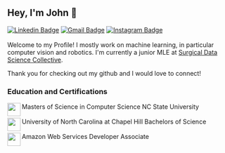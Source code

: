 ## Hey, I'm John 👋
[![Linkedin Badge](https://img.shields.io/badge/-johnshizhu-blue?style=flat&logo=Linkedin&logoColor=white&link=https://www.linkedin.com/in/johnshizhu/)](https://www.linkedin.com/in/johnshizhu/)
[![Gmail Badge](https://img.shields.io/badge/-johnshizhu-c14438?style=flat&logo=Gmail&logoColor=white&link=mailto:johnshizhu@gmail.com)](mailto:johnshizhu@gmail.com)
[![Instagram Badge](https://img.shields.io/badge/-@johnszhu2-purple?style=flat&logo=instagram&logoColor=white&link=https://instagram.com/johnzhu2/)](https://instagram.com/johnzhu2)
<br><br>
Welcome to my Profile! I mostly work on machine learning, in particular computer vision and robotics. I'm currently a junior MLE at [Surgical Data Science Collective](https://www.surgicalvideo.io/).

Thank you for checking out my github and I would love to connect!



### Education and Certifications
<img align="left" src="https://upload.wikimedia.org/wikipedia/commons/e/e1/North_Carolina_State_University_Athletic_logo.svg" width=30px>Masters of Science in Computer Science NC State University
<br>
<br>
<img align="left" src="https://user-images.githubusercontent.com/115199074/230659259-2ad9a63c-0baf-47cf-814d-dbbde4cc9a23.png" width=30px>University of North Carolina at Chapel Hill Bachelors of Science 
<br>
<br>
<img align="left" src="https://user-images.githubusercontent.com/115199074/230660112-8259f3f3-06ce-46f3-ba87-4fa449c35728.png" width=30px>Amazon Web Services Developer Associate
